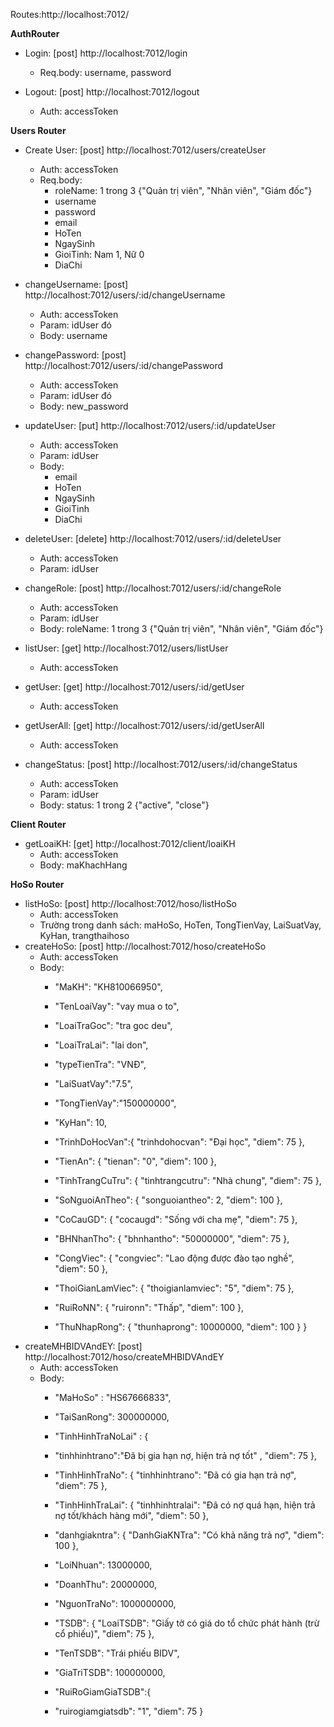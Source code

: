 Routes:http://localhost:7012/

**AuthRouter**
- Login: [post] http://localhost:7012/login
    - Req.body: username, password

- Logout: [post] http://localhost:7012/logout
  - Auth: accessToken

**Users Router**
- Create User: [post] http://localhost:7012/users/createUser
    - Auth: accessToken
    - Req.body: 
      + roleName: 1 trong 3 {"Quản trị viên", "Nhân viên", "Giám đốc"}
      + username
      + password
      + email
      + HoTen
      + NgaySinh
      + GioiTinh: Nam 1, Nữ 0
      + DiaChi

- changeUsername: [post] http://localhost:7012/users/:id/changeUsername
    - Auth: accessToken
    - Param: idUser đó
    - Body: username
- changePassword: [post] http://localhost:7012/users/:id/changePassword
    - Auth: accessToken
    - Param: idUser đó
    - Body: new_password
- updateUser: [put] http://localhost:7012/users/:id/updateUser
  - Auth: accessToken
  - Param: idUser 
  - Body:
    + email
    + HoTen
    + NgaySinh
    + GioiTinh
    + DiaChi
- deleteUser: [delete] http://localhost:7012/users/:id/deleteUser
  - Auth: accessToken
  - Param: idUser
- changeRole: [post] http://localhost:7012/users/:id/changeRole
  - Auth: accessToken
  - Param: idUser
  - Body: roleName: 1 trong 3 {"Quản trị viên", "Nhân viên", "Giám đốc"}
- listUser: [get] http://localhost:7012/users/listUser
  - Auth: accessToken
- getUser: [get] http://localhost:7012/users/:id/getUser
  - Auth: accessToken
- getUserAll: [get] http://localhost:7012/users/:id/getUserAll
  - Auth: accessToken
- changeStatus: [post] http://localhost:7012/users/:id/changeStatus
    - Auth: accessToken
    - Param: idUser
    - Body: status: 1 trong 2 {"active", "close"}

**Client Router**
- getLoaiKH: [get] http://localhost:7012/client/loaiKH
  - Auth: accessToken
  - Body: maKhachHang

**HoSo Router**
- listHoSo: [post] http://localhost:7012/hoso/listHoSo
  - Auth: accessToken
  - Trường trong danh sách: maHoSo, HoTen, TongTienVay, LaiSuatVay, KyHan, trangthaihoso
- createHoSo: [post] http://localhost:7012/hoso/createHoSo
  - Auth: accessToken
  - Body:
    + "MaKH": "KH810066950",
      
    + "TenLoaiVay": "vay mua o to",
      
    + "LoaiTraGoc": "tra goc deu",
      
    + "LoaiTraLai": "lai don",
      
    + "typeTienTra": "VNĐ",
      
    + "LaiSuatVay":"7.5",
      
    + "TongTienVay":"150000000",
      
    + "KyHan": 10,
      
    + "TrinhDoHocVan":{
      "trinhdohocvan": "Đại học",
      "diem": 75
      },
      
    + "TienAn": {
      "tienan": "0",
      "diem": 100
      },
      
    + "TinhTrangCuTru": {
      "tinhtrangcutru": "Nhà chung",
      "diem": 75
      },
      
    + "SoNguoiAnTheo": {
      "songuoiantheo": 2,
      "diem": 100
      },
      
    + "CoCauGD": {
      "cocaugd": "Sống với cha mẹ",
      "diem": 75
      },
      
    + "BHNhanTho": {
      "bhnhantho": "50000000",
      "diem": 75
      },
      
    + "CongViec": {
      "congviec": "Lao động được đào tạo nghề",
      "diem": 50
      },
      
    + "ThoiGianLamViec": {
      "thoigianlamviec": "5",
      "diem": 75
      },
      
    + "RuiRoNN": {
      "ruironn": "Thấp",
      "diem": 100
      },
      
    + "ThuNhapRong": {
      "thunhaprong": 10000000,
      "diem": 100
      }
      }
- createMHBIDVAndEY: [post] http://localhost:7012/hoso/createMHBIDVAndEY
  - Auth: accessToken
  - Body: 
    + "MaHoSo" : "HS67666833",
    
    + "TaiSanRong": 300000000,
    
    + "TinhHinhTraNoLai" : {
    
    + "tinhhinhtrano":"Đã bị gia hạn nợ, hiện trả nợ tốt" ,
    "diem": 75
    },
    
    + "TinhHinhTraNo": {
    "tinhhinhtrano": "Đã có gia hạn trả nợ",
    "diem": 75
    },
    
    + "TinhHinhTraLai": {
    "tinhhinhtralai": "Đã có nợ quá hạn, hiện trả nợ tốt/khách hàng mới",
    "diem": 50
    },
    
    + "danhgiakntra": {
    "DanhGiaKNTra": "Có khả năng trả nợ",
    "diem": 100
    },
    
    + "LoiNhuan": 13000000,
    
    + "DoanhThu": 20000000,
    
    + "NguonTraNo": 1000000000,
    
    + "TSDB": {
    "LoaiTSDB": "Giấy tờ có giá do tổ chức phát hành (trừ cổ phiếu)",
    "diem": 75
    },
    
    + "TenTSDB": "Trái phiếu BIDV",
    
    + "GiaTriTSDB": 100000000,
    
    + "RuiRoGiamGiaTSDB":{
    
    + "ruirogiamgiatsdb": "1",
    "diem": 75
    }

    